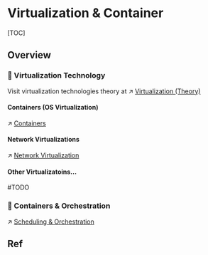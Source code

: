 # Virtualization & Container

[TOC]



## Overview
### 🦷 Virtualization Technology
Visit virtualization technologies theory at ↗ [Virtualization (Theory)](../../🔑%20CS_Core/🧬%20Computer%20System/🚀%20Virtualization%20(Theory)/Virtualization%20(Theory).md)


#### Containers (OS Virtualization)
↗ [Containers](🐋%20Containers/Containers.md)


#### Network Virtualizations
↗ [Network Virtualization](../../🔑%20CS_Core/🏎️%20Computer%20Networking/Network%20Virtualization/Network%20Virtualization.md)


#### Other Virtualizatoins...
#TODO 


### 🫦 Containers & Orchestration
↗ [Scheduling & Orchestration](../🥋%20Orchestration%20&%20Management/Scheduling%20&%20Orchestration/Scheduling%20&%20Orchestration.md)



## Ref

